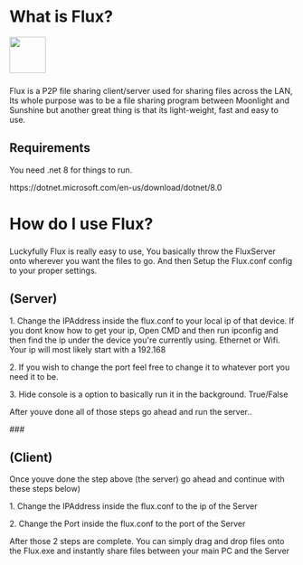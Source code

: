 <h1 align="left">What is Flux?</h1>
<img src="https://github.com/user-attachments/assets/e585cd3f-4281-4f28-9c99-2912e7293aad" width="64">

###

<p align="left">Flux is a P2P file sharing client/server used for sharing files across the LAN, Its whole purpose was to be a file sharing program between Moonlight and Sunshine but another great thing is that its light-weight, fast and easy to use.</p>

###

<h2 align="left">Requirements</h2>

<p align="left">You need .net 8 for things to run.</p>
https://dotnet.microsoft.com/en-us/download/dotnet/8.0

###

<h1 align="left">How do I use Flux?</h1>

###

<p align="left">Luckyfully Flux is really easy to use, You basically throw the FluxServer onto wherever you want the files to go. And then Setup the Flux.conf config to your proper settings.</p>

###
<h2 align="left">(Server)</h2>
<p align="left">1. Change the IPAddress inside the flux.conf to your local ip of that device. If you dont know how to get your ip, Open CMD and then run ipconfig and then find the ip under the device you're currently using. Ethernet or Wifi. Your ip will most likely start with a 192.168</p>
<p align="left">2. If you wish to change the port feel free to change it to whatever port you need it to be. </p>
<p align="left">3. Hide console is a option to basically run it in the background. True/False</p>
<p align="left">After youve done all of those steps go ahead and run the server..</p>
###
<h2 align="left">(Client)</h2>

<p align="left">Once youve done the step above (the server) go ahead and continue with these steps below)</p>

<p align="left">1. Change the IPAddress inside the flux.conf to the ip of the Server</p>
<p align="left">2. Change the Port inside the flux.conf to the port of the Server</p>

<p align="left">After those 2 steps are complete. You can simply drag and drop files onto the Flux.exe and instantly share files between your main PC and the Server</p>
